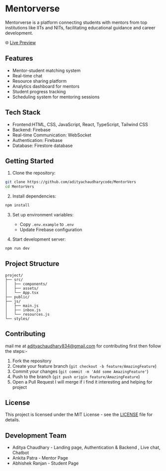 # Mentorverse

Mentorverse is a platform connecting students with mentors from top institutions like IITs and NITs, facilitating educational guidance and career development.

🌐 [Live Preview](https://adityachaudharycode.github.io/MentorVers/)

## Features

- Mentor-student matching system
- Real-time chat
- Resource sharing platform
- Analytics dashboard for mentors
- Student progress tracking
- Scheduling system for mentoring sessions


## Tech Stack

- Frontend:HTML, CSS, JavaScript, React, TypeScript, Tailwind CSS
- Backend: Firebase
- Real-time Communication: WebSocket
- Authentication: Firebase 
- Database: Firestore database 

## Getting Started

1. Clone the repository:
```bash
git clone https://github.com/adityachaudharycode/MentorVers
cd MentorVers
```

2. Install dependencies:
```bash
npm install
```

3. Set up environment variables:
   - Copy `.env.example` to `.env`
   - Update Firebase configuration

4. Start development server:
```bash
npm run dev
```

## Project Structure

```
project/
├── src/
│   ├── components/
│   ├── assets/
│   └── App.tsx
├── public/
├── js/
│   ├── main.js
│   ├── inbox.js
│   └── resources.js
└── styles/
```

## Contributing

mail me at adityachaudhary834@gmail.com for contributing first then follow the steps:-
1. Fork the repository
2. Create your feature branch (`git checkout -b feature/AmazingFeature`)
3. Commit your changes (`git commit -m 'Add some AmazingFeature'`)
4. Push to the branch (`git push origin feature/AmazingFeature`)
5. Open a Pull Request
I will merge if i find it interesting and helping for project 
## License

This project is licensed under the MIT License - see the [LICENSE](LICENSE) file for details.

## Development Team

- Aditya Chaudhary - Landing page, Authentication & Backend , Live chat, Chatbot
- Ankita Patra - Mentor Page
- Abhishek Ranjan - Student Page
  
